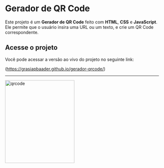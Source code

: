 # Gerador de QR Code

Este projeto é um **Gerador de QR Code** feito com **HTML**, **CSS** e **JavaScript**. Ele permite que o usuário insira uma URL ou um texto, e crie um QR Code correspondente.

## Acesse o projeto

Você pode acessar a versão ao vivo do projeto no seguinte link:

(https://grasiapbaader.github.io/gerador-qrcode/)

---

<img width="227" height="272" alt="qrcode" src="https://github.com/user-attachments/assets/4907d129-351d-4764-b35f-c83c36405819" />



